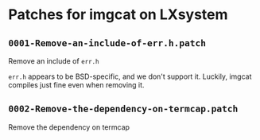 # Patches for imgcat on LXsystem

## `0001-Remove-an-include-of-err.h.patch`

Remove an include of `err.h`

`err.h` appears to be BSD-specific, and we don't support it. Luckily,
imgcat compiles just fine even when removing it.

## `0002-Remove-the-dependency-on-termcap.patch`

Remove the dependency on termcap


